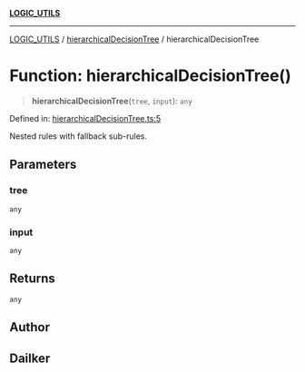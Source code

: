 [**LOGIC_UTILS**](../../README.md)

***

[LOGIC_UTILS](../../README.md) / [hierarchicalDecisionTree](../README.md) / hierarchicalDecisionTree

# Function: hierarchicalDecisionTree()

> **hierarchicalDecisionTree**(`tree`, `input`): `any`

Defined in: [hierarchicalDecisionTree.ts:5](https://github.com/dailker/everyutil/blob/b3489bb6f319079994023a8bfde262e0cfc42fe7/src/logic/hierarchicalDecisionTree.ts#L5)

Nested rules with fallback sub-rules.

## Parameters

### tree

`any`

### input

`any`

## Returns

`any`

## Author

## Dailker
